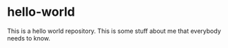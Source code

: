 # hello-world
This is a hello world repository.
This is some stuff about me that everybody needs to know.
